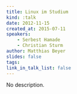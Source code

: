 ```yaml
---
title: Linux im Studium
kind: :talk
date: 2012-11-15
created_at: 2015-07-11
speakers:
    - Serbest Hamade
    - Christian Sturm
author: Matthias Beyer
slides: false
tags:
link_in_talk_list: false
---
```


No description.
